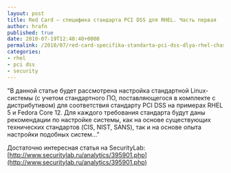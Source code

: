 ```yaml
---
layout: post
title: Red Card – специфика стандарта PCI DSS для RHEL. Часть первая
author: hrafn
published: true
date: 2010-07-19T12:40:40+0000
permalink: /2010/07/red-card-specifika-standarta-pci-dss-dlya-rhel-chast-pervaya
categories:
- rhel
- pci dss
- security
---
```


"В данной статье будет рассмотрена настройка стандартной Linux-системы (с
учетом стандартного ПО, поставляющегося в комплекте с дистрибутивом) для
соответствия стандарту PCI DSS на примерах RHEL 5 и Fedora Core 12. Для
каждого требования стандарта будут даны рекомендации по настройке системы, как
на основе существующих технических стандартов (CIS, NIST, SANS), так и на
основе опыта настройки подобных систем..."

Достаточно интересная статья на SecurityLab: [http://www.securitylab.ru/analytics/395901.php](http://www.securitylab.ru/analytics/395901.php)

